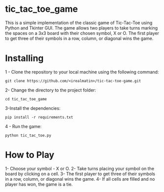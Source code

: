 # tic_tac_toe_game
This is a simple implementation of the classic game of Tic-Tac-Toe using Python and Tkinter GUI. The game allows two players to take turns marking the spaces on a 3x3 board with their chosen symbol, X or O. The first player to get three of their symbols in a row, column, or diagonal wins the game.

# Installing
1 - Clone the repository to your local machine using the following command:
```
git clone https://github.com/<irealmatin>/tic-tac-toe-game.git
```
2- Change the directory to the project folder:
```
cd tic_tac_toe_game
```
3-Install the dependencies:
```
pip install -r requirements.txt
```
4 - Run the game:
```
python tic_tac_toe.py
```
# How to Play
1- Choose your symbol - X or O.
2- Take turns placing your symbol on the board by clicking on a cell.
3- The first player to get three of their symbols in a row, column, or diagonal wins the game.
4- If all cells are filled and no player has won, the game is a tie.
